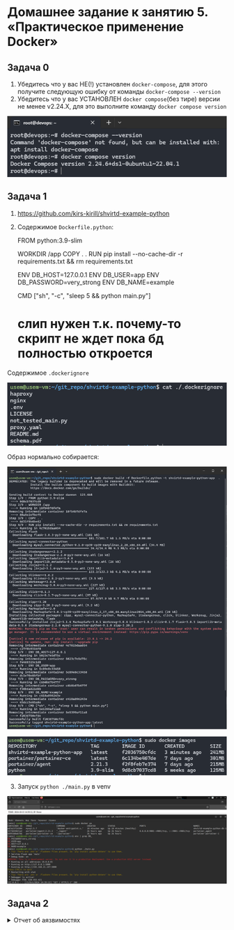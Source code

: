 # Домашнее задание к занятию 5. «Практическое применение Docker»

## Задача 0

1. Убедитесь что у вас НЕ(!) установлен ```docker-compose```, для этого получите следующую ошибку от команды ```docker-compose --version```
2. Убедитесь что у вас УСТАНОВЛЕН ```docker compose```(без тире) версии не менее v2.24.X, для это выполните команду ```docker compose version```  

![docker_compose_version](./images/0.png)

## Задача 1

1. <https://github.com/kirs-kirill/shvirtd-example-python>

2. Содержимое `Dockerfile.python`:

    FROM python:3.9-slim
    
    WORKDIR /app
    COPY . .
    RUN pip install --no-cache-dir -r requirements.txt && rm requirements.txt
    
    ENV DB_HOST=127.0.0.1
    ENV DB_USER=app
    ENV DB_PASSWORD=very_strong
    ENV DB_NAME=example
    
    CMD ["sh", "-c", "sleep 5 && python main.py"]
    # слип нужен т.к. почему-то скрипт не ждет пока бд полностью откроется

Содержимое `.dockerignore`

![dockerignore](./images/1.png)

Образ нормально собирается:

![docker build](./images/2.png)

![docker images](./images/3.png)

3. Запуск `python ./main.py` в venv

![python ./main.py](./images/4.png)

## Задача 2


<details>
  <summary>Отчет об аязвимостях</summary>
  
  ### Дата сканирования: 15.10.2024, в 15:49 МСК
  | name                | link                                                            | severity | package            | version               | fixedBy |
  |---------------------|-----------------------------------------------------------------|----------|--------------------|-----------------------|---------|
  | CVE-2023-45853      | https://avd.aquasec.com/nvd/cve-2023-45853                      | CRITICAL | zlib1g             | 1:1.2.13.dfsg-1       |         |
  | CVE-2023-52425      | https://avd.aquasec.com/nvd/cve-2023-52425                      | HIGH     | libexpat1          | 2.5.0-1+deb12u1       |         |
  | CVE-2024-26462      | https://avd.aquasec.com/nvd/cve-2024-26462                      | HIGH     | libgssapi-krb5-2   | 1.20.1-2+deb12u2      |         |
  | CVE-2024-26462      | https://avd.aquasec.com/nvd/cve-2024-26462                      | HIGH     | libk5crypto3       | 1.20.1-2+deb12u2      |         |
  | CVE-2024-26462      | https://avd.aquasec.com/nvd/cve-2024-26462                      | HIGH     | libkrb5-3          | 1.20.1-2+deb12u2      |         |
  | CVE-2024-26462      | https://avd.aquasec.com/nvd/cve-2024-26462                      | HIGH     | libkrb5support0    | 1.20.1-2+deb12u2      |         |
  | CVE-2023-7104       | https://avd.aquasec.com/nvd/cve-2023-7104                       | HIGH     | libsqlite3-0       | 3.40.1-2              |         |
  | CVE-2023-31484      | https://avd.aquasec.com/nvd/cve-2023-31484                      | HIGH     | perl-base          | 5.36.0-7+deb12u1      |         |
  | CVE-2023-4039       | https://avd.aquasec.com/nvd/cve-2023-4039                       | MEDIUM   | gcc-12-base        | 12.2.0-14             |         |
  | CVE-2023-4039       | https://avd.aquasec.com/nvd/cve-2023-4039                       | MEDIUM   | libgcc-s1          | 12.2.0-14             |         |
  | CVE-2024-2236       | https://avd.aquasec.com/nvd/cve-2024-2236                       | MEDIUM   | libgcrypt20        | 1.10.1-3              |         |
  | CVE-2024-26458      | https://avd.aquasec.com/nvd/cve-2024-26458                      | MEDIUM   | libgssapi-krb5-2   | 1.20.1-2+deb12u2      |         |
  | CVE-2024-26461      | https://avd.aquasec.com/nvd/cve-2024-26461                      | MEDIUM   | libgssapi-krb5-2   | 1.20.1-2+deb12u2      |         |
  | CVE-2024-26458      | https://avd.aquasec.com/nvd/cve-2024-26458                      | MEDIUM   | libk5crypto3       | 1.20.1-2+deb12u2      |         |
  | CVE-2024-26461      | https://avd.aquasec.com/nvd/cve-2024-26461                      | MEDIUM   | libk5crypto3       | 1.20.1-2+deb12u2      |         |
  | CVE-2024-26458      | https://avd.aquasec.com/nvd/cve-2024-26458                      | MEDIUM   | libkrb5-3          | 1.20.1-2+deb12u2      |         |
  | CVE-2024-26461      | https://avd.aquasec.com/nvd/cve-2024-26461                      | MEDIUM   | libkrb5-3          | 1.20.1-2+deb12u2      |         |
  | CVE-2024-26458      | https://avd.aquasec.com/nvd/cve-2024-26458                      | MEDIUM   | libkrb5support0    | 1.20.1-2+deb12u2      |         |
  | CVE-2024-26461      | https://avd.aquasec.com/nvd/cve-2024-26461                      | MEDIUM   | libkrb5support0    | 1.20.1-2+deb12u2      |         |
  | CVE-2023-50495      | https://avd.aquasec.com/nvd/cve-2023-50495                      | MEDIUM   | libncursesw6       | 6.4-4                 |         |
  | CVE-2024-22365      | https://avd.aquasec.com/nvd/cve-2024-22365                      | MEDIUM   | libpam-modules     | 1.5.2-6+deb12u1       |         |
  | CVE-2024-22365      | https://avd.aquasec.com/nvd/cve-2024-22365                      | MEDIUM   | libpam-modules-bin | 1.5.2-6+deb12u1       |         |
  | CVE-2024-22365      | https://avd.aquasec.com/nvd/cve-2024-22365                      | MEDIUM   | libpam-runtime     | 1.5.2-6+deb12u1       |         |
  | CVE-2024-22365      | https://avd.aquasec.com/nvd/cve-2024-22365                      | MEDIUM   | libpam0g           | 1.5.2-6+deb12u1       |         |
  | CVE-2024-5535       | https://avd.aquasec.com/nvd/cve-2024-5535                       | MEDIUM   | libssl3            | 3.0.14-1~deb12u2      |         |
  | CVE-2023-4039       | https://avd.aquasec.com/nvd/cve-2023-4039                       | MEDIUM   | libstdc++6         | 12.2.0-14             |         |
  | CVE-2023-50495      | https://avd.aquasec.com/nvd/cve-2023-50495                      | MEDIUM   | libtinfo6          | 6.4-4                 |         |
  | CVE-2023-4641       | https://avd.aquasec.com/nvd/cve-2023-4641                       | MEDIUM   | login              | 1:4.13+dfsg1-1+b1     |         |
  | CVE-2023-50495      | https://avd.aquasec.com/nvd/cve-2023-50495                      | MEDIUM   | ncurses-base       | 6.4-4                 |         |
  | CVE-2023-50495      | https://avd.aquasec.com/nvd/cve-2023-50495                      | MEDIUM   | ncurses-bin        | 6.4-4                 |         |
  | CVE-2024-5535       | https://avd.aquasec.com/nvd/cve-2024-5535                       | MEDIUM   | openssl            | 3.0.14-1~deb12u2      |         |
  | CVE-2023-4641       | https://avd.aquasec.com/nvd/cve-2023-4641                       | MEDIUM   | passwd             | 1:4.13+dfsg1-1+b1     |         |
  | CVE-2011-3374       | https://avd.aquasec.com/nvd/cve-2011-3374                       | LOW      | apt                | 2.6.1                 |         |
  | TEMP-0841856-B18BAF | https://security-tracker.debian.org/tracker/TEMP-0841856-B18BAF | LOW      | bash               | 5.2.15-2+b7           |         |
  | CVE-2022-0563       | https://avd.aquasec.com/nvd/cve-2022-0563                       | LOW      | bsdutils           | 1:2.38.1-5+deb12u1    |         |
  | CVE-2016-2781       | https://avd.aquasec.com/nvd/cve-2016-2781                       | LOW      | coreutils          | 9.1-1                 |         |
  | CVE-2017-18018      | https://avd.aquasec.com/nvd/cve-2017-18018                      | LOW      | coreutils          | 9.1-1                 |         |
  | CVE-2022-27943      | https://avd.aquasec.com/nvd/cve-2022-27943                      | LOW      | gcc-12-base        | 12.2.0-14             |         |
  | CVE-2022-3219       | https://avd.aquasec.com/nvd/cve-2022-3219                       | LOW      | gpgv               | 2.2.40-1.1            |         |
  | CVE-2011-3374       | https://avd.aquasec.com/nvd/cve-2011-3374                       | LOW      | libapt-pkg6.0      | 2.6.1                 |         |
  | CVE-2022-0563       | https://avd.aquasec.com/nvd/cve-2022-0563                       | LOW      | libblkid1          | 2.38.1-5+deb12u1      |         |
  | CVE-2010-4756       | https://avd.aquasec.com/nvd/cve-2010-4756                       | LOW      | libc-bin           | 2.36-9+deb12u8        |         |
  | CVE-2018-20796      | https://avd.aquasec.com/nvd/cve-2018-20796                      | LOW      | libc-bin           | 2.36-9+deb12u8        |         |
  | CVE-2019-1010022    | https://avd.aquasec.com/nvd/cve-2019-1010022                    | LOW      | libc-bin           | 2.36-9+deb12u8        |         |
  | CVE-2019-1010023    | https://avd.aquasec.com/nvd/cve-2019-1010023                    | LOW      | libc-bin           | 2.36-9+deb12u8        |         |
  | CVE-2019-1010024    | https://avd.aquasec.com/nvd/cve-2019-1010024                    | LOW      | libc-bin           | 2.36-9+deb12u8        |         |
  | CVE-2019-1010025    | https://avd.aquasec.com/nvd/cve-2019-1010025                    | LOW      | libc-bin           | 2.36-9+deb12u8        |         |
  | CVE-2019-9192       | https://avd.aquasec.com/nvd/cve-2019-9192                       | LOW      | libc-bin           | 2.36-9+deb12u8        |         |
  | CVE-2010-4756       | https://avd.aquasec.com/nvd/cve-2010-4756                       | LOW      | libc6              | 2.36-9+deb12u8        |         |
  | CVE-2018-20796      | https://avd.aquasec.com/nvd/cve-2018-20796                      | LOW      | libc6              | 2.36-9+deb12u8        |         |
  | CVE-2019-1010022    | https://avd.aquasec.com/nvd/cve-2019-1010022                    | LOW      | libc6              | 2.36-9+deb12u8        |         |
  | CVE-2019-1010023    | https://avd.aquasec.com/nvd/cve-2019-1010023                    | LOW      | libc6              | 2.36-9+deb12u8        |         |
  | CVE-2019-1010024    | https://avd.aquasec.com/nvd/cve-2019-1010024                    | LOW      | libc6              | 2.36-9+deb12u8        |         |
  | CVE-2019-1010025    | https://avd.aquasec.com/nvd/cve-2019-1010025                    | LOW      | libc6              | 2.36-9+deb12u8        |         |
  | CVE-2019-9192       | https://avd.aquasec.com/nvd/cve-2019-9192                       | LOW      | libc6              | 2.36-9+deb12u8        |         |
  | CVE-2023-52426      | https://avd.aquasec.com/nvd/cve-2023-52426                      | LOW      | libexpat1          | 2.5.0-1+deb12u1       |         |
  | CVE-2024-28757      | https://avd.aquasec.com/nvd/cve-2024-28757                      | LOW      | libexpat1          | 2.5.0-1+deb12u1       |         |
  | CVE-2022-27943      | https://avd.aquasec.com/nvd/cve-2022-27943                      | LOW      | libgcc-s1          | 12.2.0-14             |         |
  | CVE-2018-6829       | https://avd.aquasec.com/nvd/cve-2018-6829                       | LOW      | libgcrypt20        | 1.10.1-3              |         |
  | CVE-2011-3389       | https://avd.aquasec.com/nvd/cve-2011-3389                       | LOW      | libgnutls30        | 3.7.9-2+deb12u3       |         |
  | CVE-2018-5709       | https://avd.aquasec.com/nvd/cve-2018-5709                       | LOW      | libgssapi-krb5-2   | 1.20.1-2+deb12u2      |         |
  | CVE-2018-5709       | https://avd.aquasec.com/nvd/cve-2018-5709                       | LOW      | libk5crypto3       | 1.20.1-2+deb12u2      |         |
  | CVE-2018-5709       | https://avd.aquasec.com/nvd/cve-2018-5709                       | LOW      | libkrb5-3          | 1.20.1-2+deb12u2      |         |
  | CVE-2018-5709       | https://avd.aquasec.com/nvd/cve-2018-5709                       | LOW      | libkrb5support0    | 1.20.1-2+deb12u2      |         |
  | CVE-2022-0563       | https://avd.aquasec.com/nvd/cve-2022-0563                       | LOW      | libmount1          | 2.38.1-5+deb12u1      |         |
  | CVE-2023-45918      | https://avd.aquasec.com/nvd/cve-2023-45918                      | LOW      | libncursesw6       | 6.4-4                 |         |
  | CVE-2022-0563       | https://avd.aquasec.com/nvd/cve-2022-0563                       | LOW      | libsmartcols1      | 2.38.1-5+deb12u1      |         |
  | CVE-2021-45346      | https://avd.aquasec.com/nvd/cve-2021-45346                      | LOW      | libsqlite3-0       | 3.40.1-2              |         |
  | CVE-2022-27943      | https://avd.aquasec.com/nvd/cve-2022-27943                      | LOW      | libstdc++6         | 12.2.0-14             |         |
  | CVE-2013-4392       | https://avd.aquasec.com/nvd/cve-2013-4392                       | LOW      | libsystemd0        | 252.30-1~deb12u2      |         |
  | CVE-2023-31437      | https://avd.aquasec.com/nvd/cve-2023-31437                      | LOW      | libsystemd0        | 252.30-1~deb12u2      |         |
  | CVE-2023-31438      | https://avd.aquasec.com/nvd/cve-2023-31438                      | LOW      | libsystemd0        | 252.30-1~deb12u2      |         |
  | CVE-2023-31439      | https://avd.aquasec.com/nvd/cve-2023-31439                      | LOW      | libsystemd0        | 252.30-1~deb12u2      |         |
  | CVE-2023-45918      | https://avd.aquasec.com/nvd/cve-2023-45918                      | LOW      | libtinfo6          | 6.4-4                 |         |
  | CVE-2013-4392       | https://avd.aquasec.com/nvd/cve-2013-4392                       | LOW      | libudev1           | 252.30-1~deb12u2      |         |
  | CVE-2023-31437      | https://avd.aquasec.com/nvd/cve-2023-31437                      | LOW      | libudev1           | 252.30-1~deb12u2      |         |
  | CVE-2023-31438      | https://avd.aquasec.com/nvd/cve-2023-31438                      | LOW      | libudev1           | 252.30-1~deb12u2      |         |
  | CVE-2023-31439      | https://avd.aquasec.com/nvd/cve-2023-31439                      | LOW      | libudev1           | 252.30-1~deb12u2      |         |
  | CVE-2022-0563       | https://avd.aquasec.com/nvd/cve-2022-0563                       | LOW      | libuuid1           | 2.38.1-5+deb12u1      |         |
  | CVE-2007-5686       | https://avd.aquasec.com/nvd/cve-2007-5686                       | LOW      | login              | 1:4.13+dfsg1-1+b1     |         |
  | CVE-2019-19882      | https://avd.aquasec.com/nvd/cve-2019-19882                      | LOW      | login              | 1:4.13+dfsg1-1+b1     |         |
  | CVE-2023-29383      | https://avd.aquasec.com/nvd/cve-2023-29383                      | LOW      | login              | 1:4.13+dfsg1-1+b1     |         |
  | TEMP-0628843-DBAD28 | https://security-tracker.debian.org/tracker/TEMP-0628843-DBAD28 | LOW      | login              | 1:4.13+dfsg1-1+b1     |         |
  | CVE-2022-0563       | https://avd.aquasec.com/nvd/cve-2022-0563                       | LOW      | mount              | 2.38.1-5+deb12u1      |         |
  | CVE-2023-45918      | https://avd.aquasec.com/nvd/cve-2023-45918                      | LOW      | ncurses-base       | 6.4-4                 |         |
  | CVE-2023-45918      | https://avd.aquasec.com/nvd/cve-2023-45918                      | LOW      | ncurses-bin        | 6.4-4                 |         |
  | CVE-2007-5686       | https://avd.aquasec.com/nvd/cve-2007-5686                       | LOW      | passwd             | 1:4.13+dfsg1-1+b1     |         |
  | CVE-2019-19882      | https://avd.aquasec.com/nvd/cve-2019-19882                      | LOW      | passwd             | 1:4.13+dfsg1-1+b1     |         |
  | CVE-2023-29383      | https://avd.aquasec.com/nvd/cve-2023-29383                      | LOW      | passwd             | 1:4.13+dfsg1-1+b1     |         |
  | TEMP-0628843-DBAD28 | https://security-tracker.debian.org/tracker/TEMP-0628843-DBAD28 | LOW      | passwd             | 1:4.13+dfsg1-1+b1     |         |
  | CVE-2011-4116       | https://avd.aquasec.com/nvd/cve-2011-4116                       | LOW      | perl-base          | 5.36.0-7+deb12u1      |         |
  | CVE-2023-31486      | https://avd.aquasec.com/nvd/cve-2023-31486                      | LOW      | perl-base          | 5.36.0-7+deb12u1      |         |
  | TEMP-0517018-A83CE6 | https://security-tracker.debian.org/tracker/TEMP-0517018-A83CE6 | LOW      | sysvinit-utils     | 3.06-4                |         |
  | CVE-2005-2541       | https://avd.aquasec.com/nvd/cve-2005-2541                       | LOW      | tar                | 1.34+dfsg-1.2+deb12u1 |         |
  | TEMP-0290435-0B57B5 | https://security-tracker.debian.org/tracker/TEMP-0290435-0B57B5 | LOW      | tar                | 1.34+dfsg-1.2+deb12u1 |         |
  | CVE-2022-0563       | https://avd.aquasec.com/nvd/cve-2022-0563                       | LOW      | util-linux         | 2.38.1-5+deb12u1      |         |
  | CVE-2022-0563       | https://avd.aquasec.com/nvd/cve-2022-0563                       | LOW      | util-linux-extra   | 2.38.1-5+deb12u1      |         |

</details>